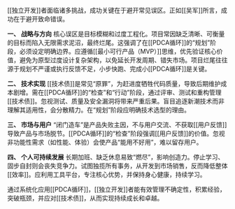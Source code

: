 [[独立开发]]者面临诸多挑战，成功关键在于避开常见误区。正如[[吴军]]所言，成功在于避开致命错误。

**一、 战略与方向**
核心误区是目标模糊和过度工程化。项目常因缺乏清晰、可衡量的目标而陷入无限需求泥沼，最终烂尾。这强调了在[[PDCA循环]]的“规划”阶段，必须设定明确边界。应遵循[[最小可行产品（MVP）]]思维，优先验证核心价值，避免为原型过度设计复杂架构，以免延长开发周期、错失市场。项目烂尾往往源于规划不严谨或执行反馈不足，小步快跑、完成小[[PDCA循环]]是关键。

**二、 技术实现**
[[技术债]]是常见“原罪”，为赶进度牺牲代码质量，导致后期维护成本剧增。需在[[PDCA循环]]的“检查”和“行动”阶段，通过评审、测试和重构管理[[技术债]]。忽视测试、质量及安全漏洞将带来严重后果。盲目追逐新潮技术而非理解其适用性，会分散精力。在“规划”阶段应明确技术选型的理由。

**三、 市场与用户**
“闭门造车”是产品失败主因，不与用户交流、不获取[[用户反馈]]导致产品与市场脱节。[[PDCA循环]]的“检查”阶段强调[[用户反馈]]的价值。忽视非功能性需求（如性能、体验）会使产品“能用不好用”，难以留存用户。

**四、 个人可持续发展**
长期加班、缺乏休息易致“燃尽”，影响创造力。停止学习、固步自封则会丧失竞争力。试图独揽所有事务，从开发到市场销售，反而降低整体[[效率]]。应利用工具平台，专注核心优势，并保持身心健康，持续学习。

通过系统化应用[[PDCA循环]]，[[独立开发]]者能有效管理不确定性，积累经验，突破瓶颈，并应对[[技术债]]，从而实现持续成长和卓越。